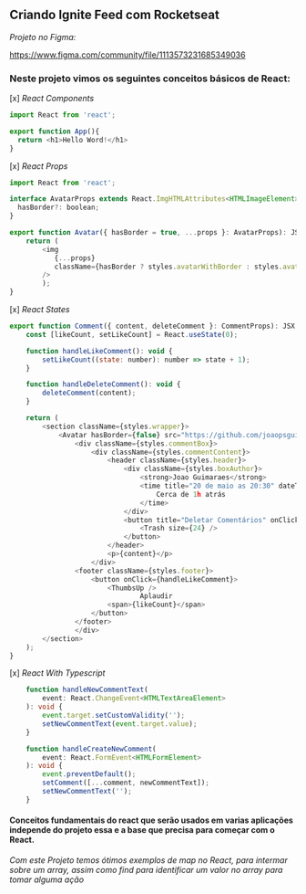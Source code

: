 ## Criando Ignite Feed com Rocketseat

*Projeto no Figma:*

https://www.figma.com/community/file/1113573231685349036

### Neste projeto vimos os seguintes conceitos básicos de React:
[x] *React Components*

```js
import React from 'react';

export function App(){
  return <h1>Hello Word!</h1>
}
```

[x] *React Props*

```js
import React from 'react';

interface AvatarProps extends React.ImgHTMLAttributes<HTMLImageElement> {
  hasBorder?: boolean;
}

export function Avatar({ hasBorder = true, ...props }: AvatarProps): JSX.Element {
	return (
		<img 
		   {...props}
		   className={hasBorder ? styles.avatarWithBorder : styles.avatar}
		/>
		);
}
```

[x] *React States*

```js
export function Comment({ content, deleteComment }: CommentProps): JSX.Element {
	const [likeCount, setLikeCount] = React.useState(0);

	function handleLikeComment(): void {
		setLikeCount((state: number): number => state + 1);
	}

	function handleDeleteComment(): void {
		deleteComment(content);
	}

	return (
		<section className={styles.wrapper}>
			<Avatar hasBorder={false} src="https://github.com/joaopsguimaraes.png" />
				<div className={styles.commentBox}>
					<div className={styles.commentContent}>
						<header className={styles.header}>
							<div className={styles.boxAuthor}>
								<strong>Joao Guimaraes</strong>
								<time title="20 de maio as 20:30" dateTime="2022-05-20 20:30:00">
									Cerca de 1h atrás
								</time>
							</div>
							<button title="Deletar Comentários" onClick={handleDeleteComment}>
								<Trash size={24} />
							</button>
						</header>
						<p>{content}</p>
					</div>
				<footer className={styles.footer}>
					<button onClick={handleLikeComment}>
						<ThumbsUp />
            					Aplaudir
						<span>{likeCount}</span>
					</button>
				</footer>
				</div>
		</section>
	);
}
``` 

[x] *React With Typescript*

```ts
	function handleNewCommentText(
		event: React.ChangeEvent<HTMLTextAreaElement>
	): void {
		event.target.setCustomValidity('');
		setNewCommentText(event.target.value);
	}

	function handleCreateNewComment(
		event: React.FormEvent<HTMLFormElement>
	): void {
		event.preventDefault();
		setComment([...comment, newCommentText]);
		setNewCommentText('');
	}
``` 

#### Conceitos fundamentais do react que serão usados em varias aplicações independe do projeto essa e a base que precisa para começar com o React.

*Com este Projeto temos ótimos exemplos de map no React, para intermar sobre um array, assim como find para identificar um valor no array para tomar alguma ação*


